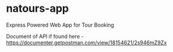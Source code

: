 # natours-app
Express Powered Web App for Tour Booking

Document of API if found here - https://documenter.getpostman.com/view/18154621/2s946mZ9Zx
